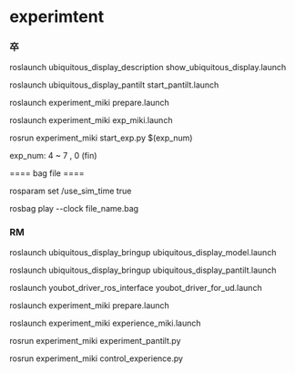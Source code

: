 # experimtent


### 卒 ###
roslaunch ubiquitous_display_description show_ubiquitous_display.launch

roslaunch ubiquitous_display_pantilt start_pantilt.launch

roslaunch experiment_miki prepare.launch

roslaunch experiment_miki exp_miki.launch

rosrun experiment_miki start_exp.py $(exp_num)

exp_num: 4 ~ 7 , 0 (fin)


==== bag file ====

rosparam set /use_sim_time true

rosbag play --clock file_name.bag


### RM ###

roslaunch ubiquitous_display_bringup ubiquitous_display_model.launch

roslaunch ubiquitous_display_bringup ubiquitous_display_pantilt.launch

roslaunch youbot_driver_ros_interface youbot_driver_for_ud.launch

roslaunch experiment_miki prepare.launch

roslaunch experiment_miki experience_miki.launch

rosrun experiment_miki experiment_pantilt.py

rosrun experiment_miki control_experience.py

